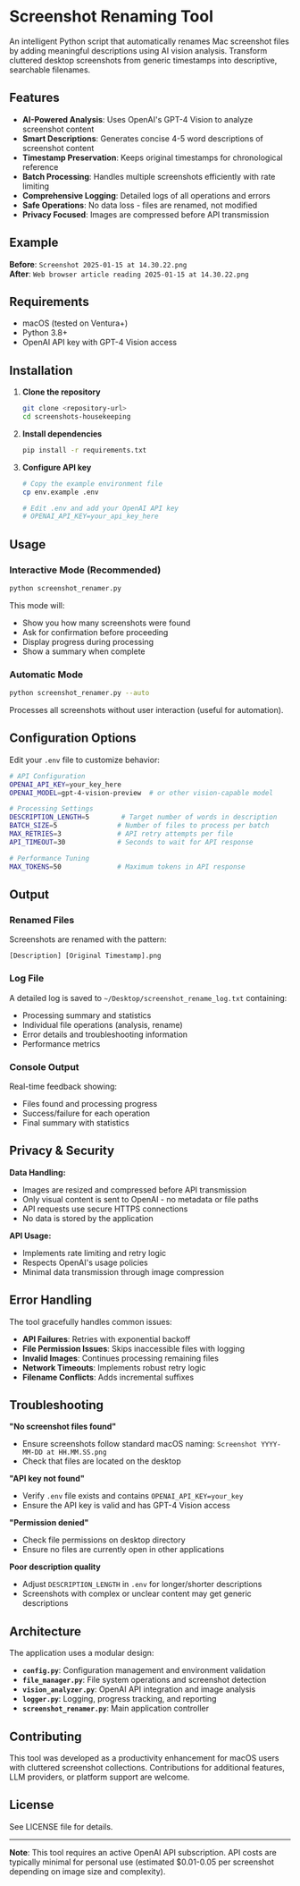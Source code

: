 # Screenshot Renaming Tool

An intelligent Python script that automatically renames Mac screenshot files by adding meaningful descriptions using AI vision analysis. Transform cluttered desktop screenshots from generic timestamps into descriptive, searchable filenames.

## Features

- **AI-Powered Analysis**: Uses OpenAI's GPT-4 Vision to analyze screenshot content
- **Smart Descriptions**: Generates concise 4-5 word descriptions of screenshot content  
- **Timestamp Preservation**: Keeps original timestamps for chronological reference
- **Batch Processing**: Handles multiple screenshots efficiently with rate limiting
- **Comprehensive Logging**: Detailed logs of all operations and errors
- **Safe Operations**: No data loss - files are renamed, not modified
- **Privacy Focused**: Images are compressed before API transmission

## Example

**Before**: `Screenshot 2025-01-15 at 14.30.22.png`  
**After**: `Web browser article reading 2025-01-15 at 14.30.22.png`

## Requirements

- macOS (tested on Ventura+)
- Python 3.8+
- OpenAI API key with GPT-4 Vision access

## Installation

1. **Clone the repository**
   ```bash
   git clone <repository-url>
   cd screenshots-housekeeping
   ```

2. **Install dependencies**
   ```bash
   pip install -r requirements.txt
   ```

3. **Configure API key**
   ```bash
   # Copy the example environment file
   cp env.example .env
   
   # Edit .env and add your OpenAI API key
   # OPENAI_API_KEY=your_api_key_here
   ```

## Usage

### Interactive Mode (Recommended)
```bash
python screenshot_renamer.py
```
This mode will:
- Show you how many screenshots were found
- Ask for confirmation before proceeding
- Display progress during processing
- Show a summary when complete

### Automatic Mode
```bash
python screenshot_renamer.py --auto
```
Processes all screenshots without user interaction (useful for automation).

## Configuration Options

Edit your `.env` file to customize behavior:

```bash
# API Configuration
OPENAI_API_KEY=your_key_here
OPENAI_MODEL=gpt-4-vision-preview  # or other vision-capable model

# Processing Settings
DESCRIPTION_LENGTH=5        # Target number of words in description
BATCH_SIZE=5               # Number of files to process per batch
MAX_RETRIES=3              # API retry attempts per file
API_TIMEOUT=30             # Seconds to wait for API response

# Performance Tuning
MAX_TOKENS=50              # Maximum tokens in API response
```

## Output

### Renamed Files
Screenshots are renamed with the pattern:
```
[Description] [Original Timestamp].png
```

### Log File
A detailed log is saved to `~/Desktop/screenshot_rename_log.txt` containing:
- Processing summary and statistics
- Individual file operations (analysis, rename)
- Error details and troubleshooting information
- Performance metrics

### Console Output
Real-time feedback showing:
- Files found and processing progress
- Success/failure for each operation
- Final summary with statistics

## Privacy & Security

**Data Handling:**
- Images are resized and compressed before API transmission
- Only visual content is sent to OpenAI - no metadata or file paths
- API requests use secure HTTPS connections
- No data is stored by the application

**API Usage:**
- Implements rate limiting and retry logic
- Respects OpenAI's usage policies
- Minimal data transmission through image compression

## Error Handling

The tool gracefully handles common issues:
- **API Failures**: Retries with exponential backoff
- **File Permission Issues**: Skips inaccessible files with logging
- **Invalid Images**: Continues processing remaining files
- **Network Timeouts**: Implements robust retry logic
- **Filename Conflicts**: Adds incremental suffixes

## Troubleshooting

**"No screenshot files found"**
- Ensure screenshots follow standard macOS naming: `Screenshot YYYY-MM-DD at HH.MM.SS.png`
- Check that files are located on the desktop

**"API key not found"**
- Verify `.env` file exists and contains `OPENAI_API_KEY=your_key`
- Ensure the API key is valid and has GPT-4 Vision access

**"Permission denied"**
- Check file permissions on desktop directory
- Ensure no files are currently open in other applications

**Poor description quality**
- Adjust `DESCRIPTION_LENGTH` in `.env` for longer/shorter descriptions
- Screenshots with complex or unclear content may get generic descriptions

## Architecture

The application uses a modular design:

- **`config.py`**: Configuration management and environment validation
- **`file_manager.py`**: File system operations and screenshot detection
- **`vision_analyzer.py`**: OpenAI API integration and image analysis
- **`logger.py`**: Logging, progress tracking, and reporting
- **`screenshot_renamer.py`**: Main application controller

## Contributing

This tool was developed as a productivity enhancement for macOS users with cluttered screenshot collections. Contributions for additional features, LLM providers, or platform support are welcome.

## License

See LICENSE file for details.

---

**Note**: This tool requires an active OpenAI API subscription. API costs are typically minimal for personal use (estimated $0.01-0.05 per screenshot depending on image size and complexity). 